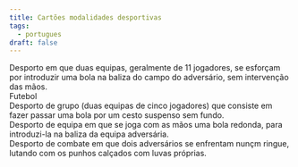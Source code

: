 ```yaml
---
title: Cartões modalidades desportivas
tags:
  - portugues
draft: false
---
```

<e-card color="1">

<div>Desporto em que duas equipas, geralmente de 11 jogadores, se esforçam por introduzir uma bola na baliza do campo do adversário, sem intervenção das mãos. </div>

<div> Futebol </div>

</e-card>



<e-card color="2">

<div>Desporto de grupo (duas equipas de cinco jogadores) que consiste em fazer passar uma bola por um cesto suspenso sem fundo.</div>

</e-card>

<e-card color="3">

<div>Desporto de equipa em que se joga com as mãos uma bola redonda, para introduzi-la na baliza da equipa adversária.</div>

</e-card>

<e-card color="4">

<div>Desporto de combate em que dois adversários se enfrentam nunçm ringue, lutando com os punhos calçados com luvas próprias.</div>

</e-card>